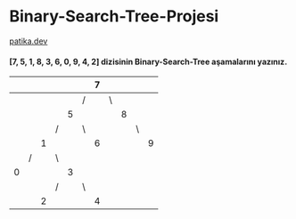 # Binary-Search-Tree-Projesi

[patika.dev](www.patika.dev)

#### [7, 5, 1, 8, 3, 6, 0, 9, 4, 2] dizisinin Binary-Search-Tree aşamalarını yazınız.

|   |   |   |   |   |   | 7 |   |   |   |   |
|---|---|---|---|---|---|---|---|---|---|---|
|   |   |   |   |   | / |   | \ |   |   |   |
|   |   |   |   | 5 |   |   |   | 8 |   |   |
|   |   |   | / |   | \ |   |   |   | \ |   |
|   |   | 1 |   |   |   | 6 |   |   |   | 9 |
|   | / |   | \ |   |   |   |   |   |   |   |
| 0 |   |   |   | 3 |   |   |   |   |   |   |
|   |   |   | / |   | \ |   |   |   |   |   |
|   |   | 2 |   |   |   | 4 |   |   |   |   |
